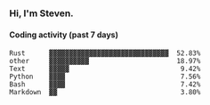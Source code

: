 ### Hi, I'm Steven.

#### Coding activity (past 7 days)
```
Rust      ▓▓▓▓▓▓▓▓▓▓▓▓▓▓▓▓▓▓▓▓▓▓▓▓▓▓▓▓▓▓  52.83%
other     ▓▓▓▓▓▓▓▓▓▓                      18.97%
Text      ▓▓▓▓▓                            9.42%
Python    ▓▓▓▓                             7.56%
Bash      ▓▓▓▓                             7.42%
Markdown  ▓▓                               3.80%
```

